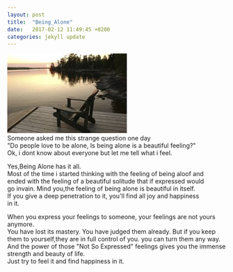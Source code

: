 ```yaml
---
layout: post
title:  "Being_Alone"
date:   2017-02-12 11:49:45 +0200
categories: jekyll update
---
```

![img courtsey google](/assets/alone.jpg)  
Someone asked me this strange question one day   
"Do people love to be alone, Is being alone is a beautiful feeling?"  
Ok, i dont know about everyone but let me tell what i feel.    
 
Yes,Being Alone has it all.   
Most of the time i started thinking with the feeling of being aloof and  
ended with the feeling of a beautiful solitude that if expressed would  
go invain. Mind you,the feeling of being alone is beautiful in itself.  
If you give a deep penetration to it, you'll find all joy and happiness   
in it.    

When you express your feelings to someone, your feelings are not yours anymore.   
You have lost its mastery. You have judged them already. But if you keep   
them to yourself,they are in full control of you. you can turn them any way.     
And the power of those "Not So Expressed" feelings gives you the immense   
strength and beauty of life.  
Just try to feel it and find happiness in it.  
